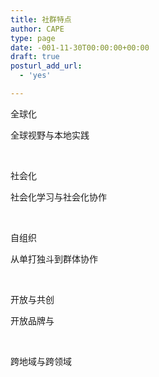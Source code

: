```yaml
---
title: 社群特点
author: CAPE
type: page
date: -001-11-30T00:00:00+00:00
draft: true
posturl_add_url:
  - 'yes'

---
```

全球化

全球视野与本地实践  


&nbsp;

社会化

社会化学习与社会化协作

&nbsp;

自组织

从单打独斗到群体协作

&nbsp;

开放与共创

开放品牌与

&nbsp;

跨地域与跨领域

&nbsp;